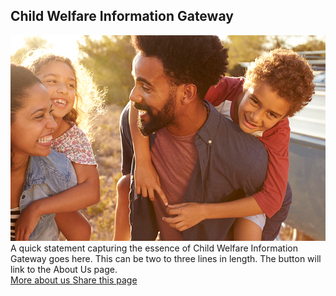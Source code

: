 <section class="usa-hero hero-landing" aria-label="Introduction">
  <div class="grid-container">
    <div class="usa-hero__callout">
      <h1 class="usa-hero__heading">
        <span class="usa-hero__heading--alt">Child Welfare Information Gateway</span>
      </h1> 
      <div class="hero-image"><img src="/assets/icons/images/main-hero.jpg" /></div>
      A quick statement capturing the essence of Child Welfare Information Gateway goes here. This can be two to three lines in length. The button will link to the About Us page.
      <div class="hero-btns">
        <a class="usa-button hero-landing-button"
          href="{{ hero.button.href | relative_url }}">
          More about us
        </a>
        <a class="share-page" href="">
          Share this page <i class="fa-solid fa-share-nodes"></i>
        </a>
      </div>
    </div>
  </div>
</section>
